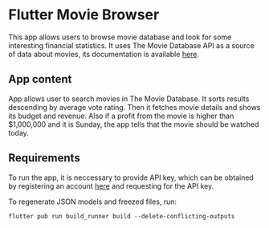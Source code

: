 # Flutter Movie Browser

This app allows users to browse movie database and look for some interesting financial statistics. It uses The Movie Database API as a source of data about movies, its documentation is available [here](https://developers.themoviedb.org/3/getting-started/introduction).

## App content

App allows user to search movies in The Movie Database. It sorts results descending by average vote rating. Then it fetches movie details and shows its budget and revenue. Also if a profit from the movie is higher than $1,000,000 and it is Sunday, the app tells that the movie should be watched today.

## Requirements

To run the app, it is neccessary to provide API key, which can be obtained by registering an account [here](https://www.themoviedb.org/) and requesting for the API key.

To regenerate JSON models and freezed files, run:

```
flutter pub run build_runner build --delete-conflicting-outputs
```
